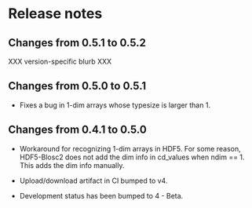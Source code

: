 # Release notes

## Changes from 0.5.1 to 0.5.2

XXX version-specific blurb XXX

## Changes from 0.5.0 to 0.5.1

* Fixes a bug in 1-dim arrays whose typesize is larger than 1.

## Changes from 0.4.1 to 0.5.0

* Workaround for recognizing 1-dim arrays in HDF5. For some reason,
  HDF5-Blosc2 does not add the dim info in cd_values when ndim == 1.
  This adds the dim info manually.

* Upload/download artifact in CI bumped to v4.

* Development status has been bumped to 4 - Beta.
